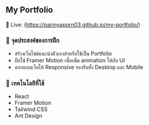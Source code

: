 ## My Portfolio
🔗 Live: (https://parinyaporn03.github.io/my-portfolio/)

### 🎯 จุดประสงค์ของการฝึก
* สร้างเว็บไซต์แนะนำตัวเองสำหรับใช้เป็น Portfolio
* ฝึกใช้ Framer Motion เพื่อเพิ่ม animation ให้กับ UI
* ออกแบบเว็บให้ Responsive รองรับทั้ง Desktop และ Mobile

### 🧩 เทคโนโลยีที่ใช้
* React
* Framer Motion
* Tailwind CSS
* Ant Design
